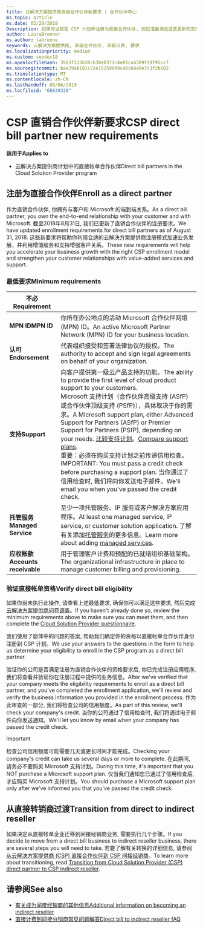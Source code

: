 ```yaml
---
title: 云解决方案提供商直接合作伙伴新要求 | 合作伙伴中心
ms.topic: article
ms.date: 03/20/2018
Description: 如果你当前在 CSP 计划中注册为直接合作伙伴, 则应准备满足这些更新的支持和服务要求。
author: LauraBrenner
ms.author: labrenne
keywords: 云解决方案提供商, 直接合作伙伴, 直接计费, 要求
ms.localizationpriority: medium
ms.custom: seodec18
ms.openlocfilehash: 3563f113b30cb30e0373c4e81ca4389f19f95cc7
ms.sourcegitcommit: bae29ab191c72e15259d99c40c69a9e7c3f2b502
ms.translationtype: MT
ms.contentlocale: zh-CN
ms.lasthandoff: 08/06/2019
ms.locfileid: "68820328"
---
```

# <a name="csp-direct-bill-partner-new-requirements"></a><span data-ttu-id="60a63-104">CSP 直销合作伙伴新要求</span><span class="sxs-lookup"><span data-stu-id="60a63-104">CSP direct bill partner new requirements</span></span>

<span data-ttu-id="60a63-105">**适用于**</span><span class="sxs-lookup"><span data-stu-id="60a63-105">**Applies to**</span></span>

- <span data-ttu-id="60a63-106">云解决方案提供商计划中的直接帐单合作伙伴</span><span class="sxs-lookup"><span data-stu-id="60a63-106">Direct bill partners in the Cloud Solution Provider program</span></span>

## <a name="enroll-as-a-direct-partner"></a><span data-ttu-id="60a63-107">注册为直接合作伙伴</span><span class="sxs-lookup"><span data-stu-id="60a63-107">Enroll as a direct partner</span></span>

<span data-ttu-id="60a63-108">作为直销合作伙伴, 你拥有与客户和 Microsoft 的端到端关系。</span><span class="sxs-lookup"><span data-stu-id="60a63-108">As a direct bill partner, you own the end-to-end relationship with your customer and with Microsoft.</span></span> <span data-ttu-id="60a63-109">截至2018年8月31日, 我们已更新了直销合作伙伴的注册要求。</span><span class="sxs-lookup"><span data-stu-id="60a63-109">We have updated enrollment requirements for direct bill partners as of August 31, 2018.</span></span> <span data-ttu-id="60a63-110">这些新要求将帮助你利用合适的云解决方案提供商注册模式加速业务发展，并利用增值服务和支持增强客户关系。</span><span class="sxs-lookup"><span data-stu-id="60a63-110">These new requirements will help you accelerate your business growth with the right CSP enrollment model and strengthen your customer relationships with value-added services and support.</span></span>

### <a name="minimum-requirements"></a><span data-ttu-id="60a63-111">最低要求</span><span class="sxs-lookup"><span data-stu-id="60a63-111">Minimum requirements</span></span>

|<span data-ttu-id="60a63-112">**不必**</span><span class="sxs-lookup"><span data-stu-id="60a63-112">**Requirement**</span></span>|                             |
|--------------------------------|--------------------------------------------------------------|
|<span data-ttu-id="60a63-113">**MPN ID**</span><span class="sxs-lookup"><span data-stu-id="60a63-113">**MPN ID**</span></span>   |<span data-ttu-id="60a63-114">你所在办公地点的活动 Microsoft 合作伙伴网络 (MPN) ID。</span><span class="sxs-lookup"><span data-stu-id="60a63-114">An active Microsoft Partner Network (MPN) ID for your business location.</span></span>    |
|<span data-ttu-id="60a63-115">**认可**</span><span class="sxs-lookup"><span data-stu-id="60a63-115">**Endorsement**</span></span>   |<span data-ttu-id="60a63-116">代表组织接受和签署法律协议的授权。</span><span class="sxs-lookup"><span data-stu-id="60a63-116">The authority to accept and sign legal agreements on behalf of your organization.</span></span>|
|<span data-ttu-id="60a63-117">**支持**</span><span class="sxs-lookup"><span data-stu-id="60a63-117">**Support**</span></span>   |<span data-ttu-id="60a63-118">向客户提供第一级云产品支持的功能。</span><span class="sxs-lookup"><span data-stu-id="60a63-118">The ability to provide the first level of cloud product support to your customers.</span></span> <br><span data-ttu-id="60a63-119">Microsoft 支持计划（合作伙伴高级支持 (ASfP) 或合作伙伴顶级支持 (PSfP)），具体取决于你的需求。</span><span class="sxs-lookup"><span data-stu-id="60a63-119">A Microsoft support plan, either Advanced Support for Partners (ASfP) or Premier Support for Partners (PSfP), depending on your needs.</span></span> <span data-ttu-id="60a63-120">[比较支持计划](https://partner.microsoft.com/support/partnersupport)。</span><span class="sxs-lookup"><span data-stu-id="60a63-120">[Compare support plans](https://partner.microsoft.com/support/partnersupport).</span></span><br> <span data-ttu-id="60a63-121">重要：必须在购买支持计划之前传递信用检查。</span><span class="sxs-lookup"><span data-stu-id="60a63-121">IMPORTANT: You must pass a credit check before purchasing a support plan.</span></span> <span data-ttu-id="60a63-122">当你通过了信用检查时, 我们将向你发送电子邮件。</span><span class="sxs-lookup"><span data-stu-id="60a63-122">We'll email you when you've passed the credit check.</span></span> |
|<span data-ttu-id="60a63-123">**托管服务**</span><span class="sxs-lookup"><span data-stu-id="60a63-123">**Managed Service**</span></span>   |<span data-ttu-id="60a63-124">至少一项托管服务、IP 服务或客户解决方案应用程序。</span><span class="sxs-lookup"><span data-stu-id="60a63-124">At least one managed service, IP service, or customer solution application.</span></span> <span data-ttu-id="60a63-125">了解有关添加[托管服务](https://partner.microsoft.com/business-opportunities/managed-services-provider)的更多信息。</span><span class="sxs-lookup"><span data-stu-id="60a63-125">Learn more about adding [managed services](https://partner.microsoft.com/business-opportunities/managed-services-provider).</span></span>|
|<span data-ttu-id="60a63-126">**应收帐款**</span><span class="sxs-lookup"><span data-stu-id="60a63-126">**Accounts receivable**</span></span> |<span data-ttu-id="60a63-127">用于管理客户计费和预配的已就绪组织基础架构。</span><span class="sxs-lookup"><span data-stu-id="60a63-127">The organizational infrastructure in place to manage customer billing and provisioning.</span></span>

### <a name="verify-direct-bill-eligibility"></a><span data-ttu-id="60a63-128">验证直接帐单资格</span><span class="sxs-lookup"><span data-stu-id="60a63-128">Verify direct bill eligibility</span></span>

<span data-ttu-id="60a63-129">如果你尚未执行此操作, 请查看上述最低要求, 确保你可以满足这些要求, 然后完成[云解决方案提供商问卷调查](https://partner.microsoft.com/cloud-solution-provider/assessment)。</span><span class="sxs-lookup"><span data-stu-id="60a63-129">If you haven't already done so, review the minimum requirements above to make sure you can meet them, and then complete the [Cloud Solution Provider questionnaire](https://partner.microsoft.com/cloud-solution-provider/assessment).</span></span>

<span data-ttu-id="60a63-130">我们使用了窗体中的问题的答案, 帮助我们确定你的资格以直接帐单合作伙伴身份注册到 CSP 计划。</span><span class="sxs-lookup"><span data-stu-id="60a63-130">We use your answers to the questions in the form to help us determine your eligibility to enroll in the CSP program as a direct bill partner.</span></span>

<span data-ttu-id="60a63-131">验证你的公司是否满足注册为直销合作伙伴的资格要求后, 你已完成注册应用程序, 我们将查看并验证你在注册过程中提供的业务信息。</span><span class="sxs-lookup"><span data-stu-id="60a63-131">After we've verified that your company meets the eligibility requirements to enroll as a direct bill partner, and you've completed the enrollment application, we'll review and verify the business information you provided in the enrollment process.</span></span> <span data-ttu-id="60a63-132">作为此审查的一部分, 我们将检查公司的信用额度。</span><span class="sxs-lookup"><span data-stu-id="60a63-132">As part of this review, we'll check your company's credit.</span></span> <span data-ttu-id="60a63-133">当你的公司通过了信用检查时, 我们将通过电子邮件向你发送通知。</span><span class="sxs-lookup"><span data-stu-id="60a63-133">We'll let you know by email when your company has passed the credit check.</span></span>

>[!IMPORTANT]
><span data-ttu-id="60a63-134">检查公司信用额度可能需要几天或更长时间才能完成。</span><span class="sxs-lookup"><span data-stu-id="60a63-134">Checking your company's credit can take us several days or more to complete.</span></span> <span data-ttu-id="60a63-135">在此期间, 请务必不要购买 Microsoft 支持计划。</span><span class="sxs-lookup"><span data-stu-id="60a63-135">During this time, it's important that you NOT purchase a Microsoft support plan.</span></span> <span data-ttu-id="60a63-136">仅当我们通知您已通过了信用检查后, 才应购买 Microsoft 支持计划。</span><span class="sxs-lookup"><span data-stu-id="60a63-136">You should purchase a Microsoft support plan only after we've informed you that you've passed the credit check.</span></span>

## <a name="transition-from-direct-to-indirect-reseller"></a><span data-ttu-id="60a63-137">从直接转销商过渡</span><span class="sxs-lookup"><span data-stu-id="60a63-137">Transition from direct to indirect reseller</span></span>

<span data-ttu-id="60a63-138">如果决定从直接帐单企业迁移到间接经销商业务, 需要执行几个步骤。</span><span class="sxs-lookup"><span data-stu-id="60a63-138">If you decide to move from a direct bill business to indirect reseller business, there are several steps you will need to take.</span></span> <span data-ttu-id="60a63-139">若要了解有关转换的详细信息, 请参阅[从云解决方案提供商 (CSP) 直接合作伙伴到 CSP 间接经销商](transition-direct-to-indirect.md)。</span><span class="sxs-lookup"><span data-stu-id="60a63-139">To learn more about transitioning, read [Transition from Cloud Solution Provider (CSP) direct partner to CSP indirect reseller](transition-direct-to-indirect.md).</span></span> 

## <a name="see-also"></a><span data-ttu-id="60a63-140">请参阅</span><span class="sxs-lookup"><span data-stu-id="60a63-140">See also</span></span>

- [<span data-ttu-id="60a63-141">有关成为间接经销商的其他信息</span><span class="sxs-lookup"><span data-stu-id="60a63-141">Additional information on becoming an indirect reseller</span></span>](https://assetsprod.microsoft.com/csp-directbill-to-indirect-transition.pdf)
- [<span data-ttu-id="60a63-142">直接计费到间接分销商常见问题解答</span><span class="sxs-lookup"><span data-stu-id="60a63-142">Direct bill to indirect reseller fAQ</span></span>](https://assetsprod.microsoft.com/mpn/direct-bill-partner-faq.pdf)
